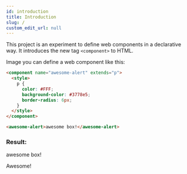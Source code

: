 ```yaml
---
id: introduction
title: Introduction
slug: /
custom_edit_url: null
---
```


This project is an experiment to define web components in a declarative way.
It introduces the new tag `<component>` to HTML.

Image you can define a web component like this:
```html
<component name="awesome-alert" extends="p">
  <style>
    p {
      color: #FFF;
      background-color: #3778e5;
      border-radius: 6px;
    }
  </style>
</component>

<awesome-alert>awesome box!</awesome-alert>
```

### Result:
<awesome-alert>awesome box!</awesome-alert>

Awesome!